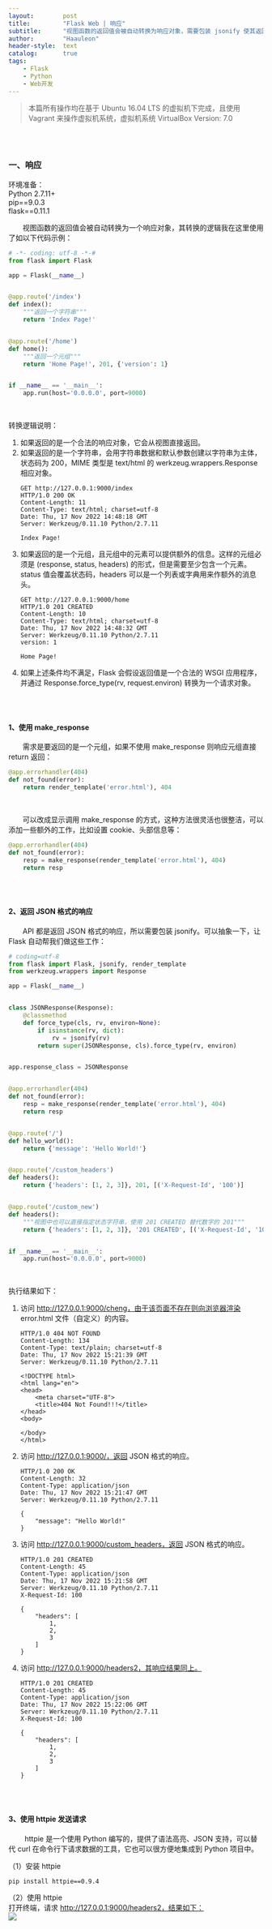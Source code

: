 ```yaml
---
layout:        post
title:         "Flask Web | 响应"
subtitle:      "视图函数的返回值会被自动转换为响应对象，需要包装 jsonify 使其返回 JSON 格式的响应"
author:        "Haauleon"
header-style:  text
catalog:       true
tags:
    - Flask
    - Python
    - Web开发
---
```


> 本篇所有操作均在基于 Ubuntu 16.04 LTS 的虚拟机下完成，且使用 Vagrant 来操作虚拟机系统，虚拟机系统 VirtualBox Version: 7.0 

<br>
<br>

### 一、响应
环境准备：     
Python 2.7.11+      
pip==9.0.3     
flask==0.11.1   

&emsp;&emsp;视图函数的返回值会被自动转换为一个响应对象，其转换的逻辑我在这里使用了如以下代码示例：    
```python
# -*- coding: utf-8 -*-#
from flask import Flask

app = Flask(__name__)


@app.route('/index')
def index():
    """返回一个字符串"""
    return 'Index Page!'


@app.route('/home')
def home():
    """返回一个元组"""
    return 'Home Page!', 201, {'version': 1}


if __name__ == '__main__':
    app.run(host='0.0.0.0', port=9000)
```       

<br>

转换逻辑说明：     
1. 如果返回的是一个合法的响应对象，它会从视图直接返回。     
2. 如果返回的是一个字符串，会用字符串数据和默认参数创建以字符串为主体，状态码为 200，MIME 类型是 text/html 的 werkzeug.wrappers.Response 相应对象。        
    ```
    GET http://127.0.0.1:9000/index
    HTTP/1.0 200 OK
    Content-Length: 11
    Content-Type: text/html; charset=utf-8
    Date: Thu, 17 Nov 2022 14:48:18 GMT
    Server: Werkzeug/0.11.10 Python/2.7.11

    Index Page!
    ```
3. 如果返回的是一个元组，且元组中的元素可以提供额外的信息。这样的元组必须是 (response, status, headers) 的形式，但是需要至少包含一个元素。status 值会覆盖状态码，headers 可以是一个列表或字典用来作额外的消息头。     
    ```
    GET http://127.0.0.1:9000/home 
    HTTP/1.0 201 CREATED
    Content-Length: 10
    Content-Type: text/html; charset=utf-8
    Date: Thu, 17 Nov 2022 14:48:32 GMT
    Server: Werkzeug/0.11.10 Python/2.7.11
    version: 1

    Home Page!
    ```
4. 如果上述条件均不满足，Flask 会假设返回值是一个合法的 WSGI 应用程序，并通过 Response.force_type(rv, request.environ) 转换为一个请求对象。    

<br>
<br>

#### 1、使用 make_response
&emsp;&emsp;需求是要返回的是一个元组，如果不使用 make_response 则响应元组直接 return 返回：     
```python
@app.errorhandler(404)
def not_found(error):
    return render_template('error.html'), 404
```

<br>

&emsp;&emsp;可以改成显示调用 make_response 的方式，这种方法很灵活也很整洁，可以添加一些额外的工作，比如设置 cookie、头部信息等：      
```python
@app.errorhandler(404)
def not_found(error):
    resp = make_response(render_template('error.html'), 404)
    return resp
```

<br>
<br>

#### 2、返回 JSON 格式的响应
&emsp;&emsp;API 都是返回 JSON 格式的响应，所以需要包装 jsonify。可以抽象一下，让 Flask 自动帮我们做这些工作：     
```python
# coding=utf-8
from flask import Flask, jsonify, render_template
from werkzeug.wrappers import Response

app = Flask(__name__)


class JSONResponse(Response):
    @classmethod
    def force_type(cls, rv, environ=None):
        if isinstance(rv, dict):
            rv = jsonify(rv)
        return super(JSONResponse, cls).force_type(rv, environ)


app.response_class = JSONResponse


@app.errorhandler(404)
def not_found(error):
    resp = make_response(render_template('error.html'), 404)
    return resp


@app.route('/')
def hello_world():
    return {'message': 'Hello World!'}


@app.route('/custom_headers')
def headers():
    return {'headers': [1, 2, 3]}, 201, [('X-Request-Id', '100')]


@app.route('/custom_new')
def headers():
    """视图中也可以直接指定状态字符串，使用 201 CREATED 替代数字的 201"""
    return {'headers': [1, 2, 3]}, '201 CREATED', [('X-Request-Id', '100')]


if __name__ == '__main__':
    app.run(host='0.0.0.0', port=9000)
```

<br>

执行结果如下：    
1. 访问 http://127.0.0.1:9000/cheng，由于该页面不存在则向浏览器渲染 error.html 文件（自定义）的内容。             
    ```
    HTTP/1.0 404 NOT FOUND
    Content-Length: 134
    Content-Type: text/plain; charset=utf-8
    Date: Thu, 17 Nov 2022 15:21:39 GMT
    Server: Werkzeug/0.11.10 Python/2.7.11

    <!DOCTYPE html>
    <html lang="en">
    <head>
        <meta charset="UTF-8">
        <title>404 Not Found!!!</title>
    </head>
    <body>

    </body>
    </html>
    ```
2. 访问 http://127.0.0.1:9000/，返回 JSON 格式的响应。           
    ```
    HTTP/1.0 200 OK
    Content-Length: 32
    Content-Type: application/json
    Date: Thu, 17 Nov 2022 15:21:47 GMT
    Server: Werkzeug/0.11.10 Python/2.7.11

    {
        "message": "Hello World!"
    }
    ```
3. 访问 http://127.0.0.1:9000/custom_headers，返回 JSON 格式的响应。     
    ```
    HTTP/1.0 201 CREATED
    Content-Length: 45
    Content-Type: application/json
    Date: Thu, 17 Nov 2022 15:21:58 GMT
    Server: Werkzeug/0.11.10 Python/2.7.11
    X-Request-Id: 100

    {
        "headers": [
            1,
            2,
            3
        ]
    }
    ```
4. 访问 http://127.0.0.1:9000/headers2，其响应结果同上。     
    ```      
    HTTP/1.0 201 CREATED
    Content-Length: 45
    Content-Type: application/json
    Date: Thu, 17 Nov 2022 15:22:06 GMT
    Server: Werkzeug/0.11.10 Python/2.7.11
    X-Request-Id: 100

    {
        "headers": [
            1,
            2,
            3
        ]
    }
    ```

<br>
<br>

#### 3、使用 httpie 发送请求
&emsp;&emsp; httpie 是一个使用 Python 编写的，提供了语法高亮、JSON 支持，可以替代 curl 在命令行下请求数据的工具，它也可以很方便地集成到 Python 项目中。      

（1）安装 httpie      
```
pip install httpie==0.9.4
```

（2）使用 httpie     
打开终端，请求 http://127.0.0.1:9000/headers2，结果如下：     
![](\img\in-post\post-flask\2022-11-17-flask-response.jpg)               

